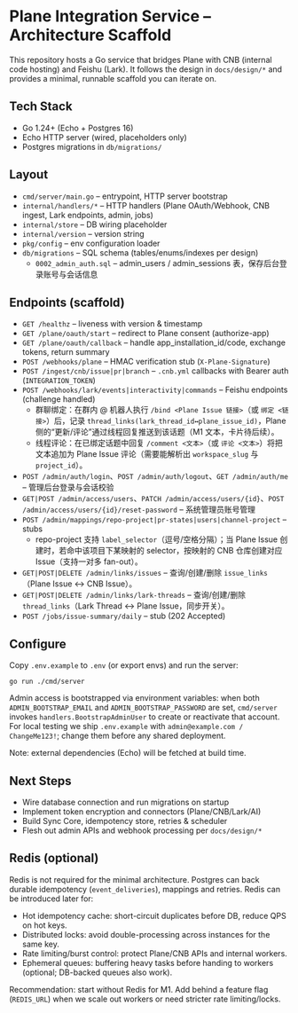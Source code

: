 # Plane Integration Service – Architecture Scaffold

This repository hosts a Go service that bridges Plane with CNB (internal code hosting) and Feishu (Lark). It follows the design in `docs/design/*` and provides a minimal, runnable scaffold you can iterate on.

## Tech Stack
- Go 1.24+ (Echo + Postgres 16)
- Echo HTTP server (wired, placeholders only)
- Postgres migrations in `db/migrations/`

## Layout
- `cmd/server/main.go` – entrypoint, HTTP server bootstrap
- `internal/handlers/*` – HTTP handlers (Plane OAuth/Webhook, CNB ingest, Lark endpoints, admin, jobs)
- `internal/store` – DB wiring placeholder
- `internal/version` – version string
- `pkg/config` – env configuration loader
- `db/migrations` – SQL schema (tables/enums/indexes per design)
  - `0002_admin_auth.sql` – admin_users / admin_sessions 表，保存后台登录账号与会话信息

## Endpoints (scaffold)
- `GET /healthz` – liveness with version & timestamp
- `GET /plane/oauth/start` – redirect to Plane consent (authorize-app)
- `GET /plane/oauth/callback` – handle app_installation_id/code, exchange tokens, return summary
- `POST /webhooks/plane` – HMAC verification stub (`X-Plane-Signature`)
- `POST /ingest/cnb/issue|pr|branch` – `.cnb.yml` callbacks with Bearer auth (`INTEGRATION_TOKEN`)
- `POST /webhooks/lark/events|interactivity|commands` – Feishu endpoints (challenge handled)
  - 群聊绑定：在群内 @ 机器人执行 `/bind <Plane Issue 链接>`（或 `绑定 <链接>`）后，记录 `thread_links(lark_thread_id↔plane_issue_id)`，Plane 侧的“更新/评论”通过线程回复推送到该话题（M1 文本，卡片待后续）。
  - 线程评论：在已绑定话题中回复 `/comment <文本>`（或 `评论 <文本>`）将把文本追加为 Plane Issue 评论（需要能解析出 `workspace_slug` 与 `project_id`）。
- `POST /admin/auth/login`、`POST /admin/auth/logout`、`GET /admin/auth/me` – 管理后台登录与会话校验
- `GET|POST /admin/access/users`、`PATCH /admin/access/users/{id}`、`POST /admin/access/users/{id}/reset-password` – 系统管理员账号管理
- `POST /admin/mappings/repo-project|pr-states|users|channel-project` – stubs
  - repo-project 支持 `label_selector`（逗号/空格分隔）；当 Plane Issue 创建时，若命中该项目下某映射的 selector，按映射的 CNB 仓库创建对应 Issue（支持一对多 fan-out）。
- `GET|POST|DELETE /admin/links/issues` – 查询/创建/删除 `issue_links`（Plane Issue ↔ CNB Issue）。
- `GET|POST|DELETE /admin/links/lark-threads` – 查询/创建/删除 `thread_links`（Lark Thread ↔ Plane Issue，同步开关）。
- `POST /jobs/issue-summary/daily` – stub (202 Accepted)

## Configure
Copy `.env.example` to `.env` (or export envs) and run the server:

```
go run ./cmd/server
```

Admin access is bootstrapped via environment variables: when both `ADMIN_BOOTSTRAP_EMAIL` and `ADMIN_BOOTSTRAP_PASSWORD` are set, `cmd/server` invokes `handlers.BootstrapAdminUser` to create or reactivate that account. For local testing we ship `.env.example` with `admin@example.com / ChangeMe123!`; change them before any shared deployment.

Note: external dependencies (Echo) will be fetched at build time.

## Next Steps
- Wire database connection and run migrations on startup
- Implement token encryption and connectors (Plane/CNB/Lark/AI)
- Build Sync Core, idempotency store, retries & scheduler
- Flesh out admin APIs and webhook processing per `docs/design/*`

## Redis (optional)
Redis is not required for the minimal architecture. Postgres can back durable idempotency (`event_deliveries`), mappings and retries. Redis can be introduced later for:
- Hot idempotency cache: short-circuit duplicates before DB, reduce QPS on hot keys.
- Distributed locks: avoid double-processing across instances for the same key.
- Rate limiting/burst control: protect Plane/CNB APIs and internal workers.
- Ephemeral queues: buffering heavy tasks before handing to workers (optional; DB-backed queues also work).

Recommendation: start without Redis for M1. Add behind a feature flag (`REDIS_URL`) when we scale out workers or need stricter rate limiting/locks.
